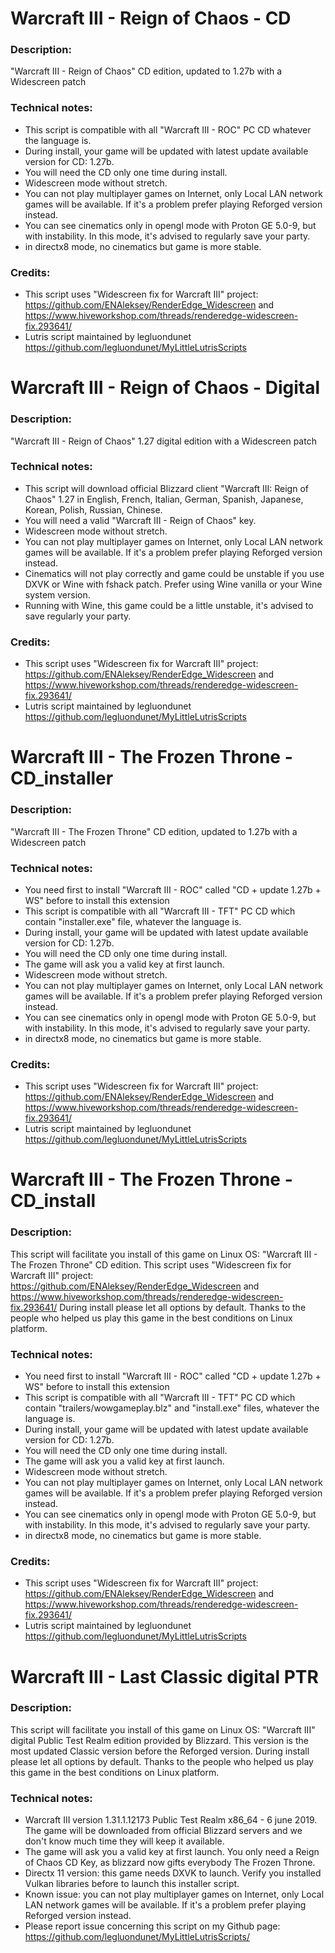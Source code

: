 # Warcraft III - Reign of Chaos - CD
### Description:
"Warcraft III - Reign of Chaos" CD edition, updated to 1.27b with a Widescreen patch
### Technical notes:
- This script is compatible with all "Warcraft III - ROC" PC CD whatever the language is. 
- During install, your game will be updated with latest update available version for CD: 1.27b.
- You will need the CD only one time during install.
- Widescreen mode without stretch.
- You can not play multiplayer games on Internet, only Local LAN network games will be available. If it's a problem prefer playing Reforged version instead.
- You can see cinematics only in opengl mode with Proton GE 5.0-9, but with instability. In this mode, it's advised to regularly save your party.
- in directx8 mode, no cinematics but game is more stable.
### Credits:
- This script uses "Widescreen fix for Warcraft III" project: 
https://github.com/ENAleksey/RenderEdge_Widescreen and https://www.hiveworkshop.com/threads/renderedge-widescreen-fix.293641/
- Lutris script maintained by legluondunet 
https://github.com/legluondunet/MyLittleLutrisScripts


# Warcraft III - Reign of Chaos - Digital
### Description:
"Warcraft III - Reign of Chaos" 1.27 digital edition with a Widescreen patch
### Technical notes:
- This script will download official Blizzard client "Warcraft III: Reign of Chaos" 1.27 in English, French, Italian, German, Spanish, Japanese, Korean, Polish, Russian, Chinese.
- You will need a valid "Warcraft III - Reign of Chaos" key.
- Widescreen mode without stretch.
- You can not play multiplayer games on Internet, only Local LAN network games will be available. If it's a problem prefer playing Reforged version instead.
- Cinematics will not play correctly and game could be unstable if you use DXVK or Wine with fshack patch. Prefer using Wine vanilla or your Wine system version.
- Running with Wine, this game could be a little unstable, it's advised to save regularly your party.
### Credits:
- This script uses "Widescreen fix for Warcraft III" project: 
https://github.com/ENAleksey/RenderEdge_Widescreen and https://www.hiveworkshop.com/threads/renderedge-widescreen-fix.293641/
- Lutris script maintained by legluondunet 
https://github.com/legluondunet/MyLittleLutrisScripts


# Warcraft III - The Frozen Throne - CD_installer
### Description:
"Warcraft III - The Frozen Throne" CD edition, updated to 1.27b with a Widescreen patch
### Technical notes:
- You need first to install "Warcraft III - ROC" called "CD + update 1.27b + WS" before to install this extension 
- This script is compatible with all "Warcraft III - TFT" PC CD which contain "installer.exe" file, whatever the language is. 
- During install, your game will be updated with latest update available version for CD: 1.27b.
- You will need the CD only one time during install.
- The game will ask you a valid key at first launch.
- Widescreen mode without stretch.
- You can not play multiplayer games on Internet, only Local LAN network games will be available. If it's a problem prefer playing Reforged version instead.
- You can see cinematics only in opengl mode with Proton GE 5.0-9, but with instability. In this mode, it's advised to regularly save your party.
- in directx8 mode, no cinematics but game is more stable.
### Credits:
- This script uses "Widescreen fix for Warcraft III" project: 
https://github.com/ENAleksey/RenderEdge_Widescreen and https://www.hiveworkshop.com/threads/renderedge-widescreen-fix.293641/
- Lutris script maintained by legluondunet 
https://github.com/legluondunet/MyLittleLutrisScripts


# Warcraft III - The Frozen Throne - CD_install
### Description:
This script will facilitate you install of this game on Linux OS: 
"Warcraft III - The Frozen Throne" CD edition. 
This script uses "Widescreen fix for Warcraft III" project: https://github.com/ENAleksey/RenderEdge_Widescreen and https://www.hiveworkshop.com/threads/renderedge-widescreen-fix.293641/ 
During install please let all options by default. Thanks to the people who helped us play this game in the best conditions on Linux platform.
### Technical notes:
- You need first to install "Warcraft III - ROC" called "CD + update 1.27b + WS" before to install this extension 
- This script is compatible with all "Warcraft III - TFT" PC CD which contain "trailers/wowgameplay.blz" and "install.exe" files, whatever the language is. 
- During install, your game will be updated with latest update available version for CD: 1.27b.
- You will need the CD only one time during install.
- The game will ask you a valid key at first launch.
- Widescreen mode without stretch.
- You can not play multiplayer games on Internet, only Local LAN network games will be available. If it's a problem prefer playing Reforged version instead.
- You can see cinematics only in opengl mode with Proton GE 5.0-9, but with instability. In this mode, it's advised to regularly save your party.
- in directx8 mode, no cinematics but game is more stable.
### Credits:
- This script uses "Widescreen fix for Warcraft III" project: 
https://github.com/ENAleksey/RenderEdge_Widescreen and https://www.hiveworkshop.com/threads/renderedge-widescreen-fix.293641/
- Lutris script maintained by legluondunet 
https://github.com/legluondunet/MyLittleLutrisScripts


# Warcraft III - Last Classic digital PTR
### Description:
This script will facilitate you install of this game on Linux OS:
"Warcraft III" digital Public Test Realm edition provided by Blizzard.
This version is the most updated Classic version before the Reforged version. 
During install please let all options by default.
Thanks to the people who helped us play this game in the best conditions on Linux platform.
### Technical notes:
- Warcraft III version 1.31.1.12173 Public Test Realm x86_64 - 6 june 2019. The game will be downloaded from official Blizzard servers and we don't know much time they will keep it available.
- The game will ask you a valid key at first launch. You only need a Reign of Chaos CD Key, as blizzard now gifts everybody The Frozen Throne.
- Directx 11 version: this game needs DXVK to launch. Verify you installed Vulkan libraries before to launch this installer script.
- Known issue: you can not play multiplayer games on Internet, only Local LAN network games will be available. If it's a problem prefer playing Reforged version instead. 
- Please report issue concerning this script on my Github page:
https://github.com/legluondunet/MyLittleLutrisScripts/

